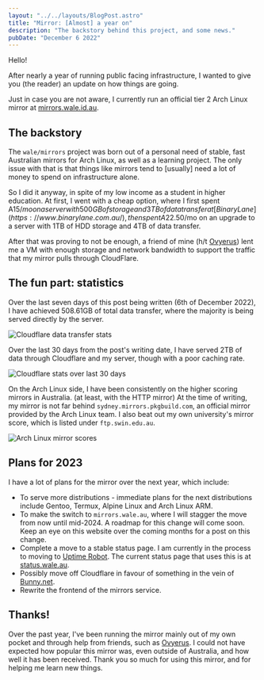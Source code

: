 ```yaml
---
layout: "../../layouts/BlogPost.astro"
title: "Mirror: [Almost] a year on"
description: "The backstory behind this project, and some news."
pubDate: "December 6 2022"
---
```


Hello!

After nearly a year of running public facing infrastructure, I wanted to give you (the reader) an update on how things are going.

Just in case you are not aware, I currently run an official tier 2 Arch Linux mirror at [mirrors.wale.id.au](https://mirrors.wale.id.au).

## The backstory
The `wale/mirrors` project was born out of a personal need of stable, fast Australian mirrors for Arch Linux, as well as a learning project. The only issue with that is that things like mirrors tend to [usually] need a lot of money to spend on infrastructure alone. 

So I did it anyway, in spite of my low income as a student in higher education. At first, I went with a cheap option, where I first spent A$15/mo on a server with 500GB of storage and 3TB of data transfer at [BinaryLane](https://www.binarylane.com.au/), then spent A$22.50/mo on an upgrade to a server with 1TB of HDD storage and 4TB of data transfer.

After that was proving to not be enough, a friend of mine (h/t [Ovyerus](https://ovyerus.com)) lent me a VM with enough storage and network bandwidth to support the traffic that my mirror pulls through CloudFlare.

## The fun part: statistics
Over the last seven days of this post being written (6th of December 2022), I have achieved 508.61GB of total data transfer, where the majority is being served directly by the server.

![Cloudflare data transfer stats](https://i.imgur.com/YsIZ9LU.png)

Over the last 30 days from the post's writing date, I have served 2TB of data through Cloudflare and my server, though with a poor caching rate.

![Cloudflare stats over last 30 days](https://i.imgur.com/jWZM1R6.png)

On the Arch Linux side, I have been consistently on the higher scoring mirrors in Australia. (at least, with the HTTP mirror) At the time of writing, my mirror is not far behind `sydney.mirrors.pkgbuild.com`, an official mirror provided by the Arch Linux team. I also beat out my own university's mirror score, which is listed under `ftp.swin.edu.au`.

![Arch Linux mirror scores](https://i.imgur.com/weeiQjF.png)

## Plans for 2023
I have a lot of plans for the mirror over the next year, which include:
- To serve more distributions - immediate plans for the next distributions include Gentoo, Termux, Alpine Linux and Arch Linux ARM.
- To make the switch to `mirrors.wale.au`, where I will stagger the move from now until mid-2024. A roadmap for this change will come soon. Keep an eye on this website over the coming months for a post on this change.
- Complete a move to a stable status page. I am currently in the process to moving to [Uptime Robot](https://uptimerobot.com). The current status page that uses this is at [status.wale.au](https://status.wale.au).
- Possibly move off Cloudflare in favour of something in the vein of [Bunny.net](https://bunny.net).
- Rewrite the frontend of the mirrors service.

## Thanks!
Over the past year, I've been running the mirror mainly out of my own pocket and through help from friends, such as [Ovyerus](https://ovyerus.com). I could not have expected how popular this mirror was, even outside of Australia, and how well it has been received. Thank you so much for using this mirror, and for helping me learn new things.
